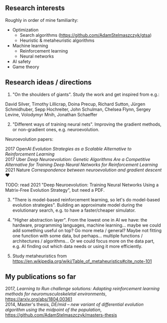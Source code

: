 ## Research interests

Roughly in order of mine familiarity:

- Optimization
  - Search algorithms (https://github.com/AdamStelmaszczyk/gtsa)
  - Heuristic & metaheuristic algorithms
- Machine learning
  - Reinforcement learning
  - Neural networks
- AI safety
- Game theory

## Research ideas / directions

1. "On the shoulders of giants". Study the work and get inspired from e.g.:

David Silver, Timothy Lillicrap, Doina Precup, Richard Sutton, 
Jürgen Schmidhuber, Sepp Hochreiter, 
John Schulman, Chelsea Flynn, Sergey Levine, Volodymyr Mnih, 
Jonathan Schaeffer

2. "Different ways of training neural nets". Improving the gradient methods, or non-gradient ones, e.g. neuroevolution.

Neuroevolution papers:

2017 OpenAI _Evolution Strategies as a Scalable Alternative to Reinforcement Learning_  
2017 Uber _Deep Neuroevolution: Genetic Algorithms Are a Competitive Alternative for Training Deep Neural Networks for Reinforcement Learning_  
2021 Nature _Correspondence between neuroevolution and gradient descent_ ❤️

TODO: read 2021 "Deep Neuroevolution: Training Neural Networks Using a Matrix-Free Evolution Strategy", but need a PDF.

3. "There is model-based reinforcement learning, so let's do model-based evolution strategies".
Building an approximate model during the evolutionary search, e.g. to have a faster/cheaper simulator.

4. "Higher abstraction layer". From the lowest one in AI we have: the hardware,
programming languages, machine learning... maybe we could add something useful on top?
Go more meta / general? Maybe not fitting one function with some data, but perhaps...
multiple functions / architectures / algorithms... Or we could focus more on the data part,
e.g. AI finding out which data needs or using it more efficiently.

6. Study metaheuristics from https://en.wikipedia.org/wiki/Table_of_metaheuristics#cite_note-101

## My publications so far

2017, _Learning to Run challenge solutions: Adapting reinforcement learning methods for neuromusculoskeletal environments_, https://arxiv.org/abs/1804.00361  
2014, Master's thesis, _DE/mid – new variant of differential evolution algorithm using the midpoint of the population_, https://github.com/AdamStelmaszczyk/masters-thesis  
